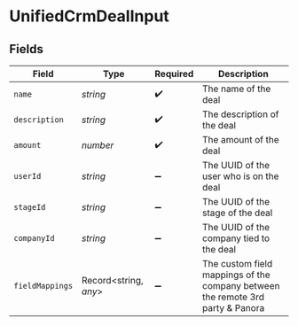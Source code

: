 # UnifiedCrmDealInput


## Fields

| Field                                                                          | Type                                                                           | Required                                                                       | Description                                                                    |
| ------------------------------------------------------------------------------ | ------------------------------------------------------------------------------ | ------------------------------------------------------------------------------ | ------------------------------------------------------------------------------ |
| `name`                                                                         | *string*                                                                       | :heavy_check_mark:                                                             | The name of the deal                                                           |
| `description`                                                                  | *string*                                                                       | :heavy_check_mark:                                                             | The description of the deal                                                    |
| `amount`                                                                       | *number*                                                                       | :heavy_check_mark:                                                             | The amount of the deal                                                         |
| `userId`                                                                       | *string*                                                                       | :heavy_minus_sign:                                                             | The UUID of the user who is on the deal                                        |
| `stageId`                                                                      | *string*                                                                       | :heavy_minus_sign:                                                             | The UUID of the stage of the deal                                              |
| `companyId`                                                                    | *string*                                                                       | :heavy_minus_sign:                                                             | The UUID of the company tied to the deal                                       |
| `fieldMappings`                                                                | Record<string, *any*>                                                          | :heavy_minus_sign:                                                             | The custom field mappings of the company between the remote 3rd party & Panora |